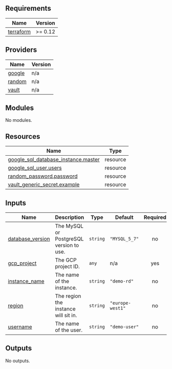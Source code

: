 <!-- BEGIN_TF_DOCS -->
## Requirements

| Name | Version |
|------|---------|
| <a name="requirement_terraform"></a> [terraform](#requirement\_terraform) | >= 0.12 |

## Providers

| Name | Version |
|------|---------|
| <a name="provider_google"></a> [google](#provider\_google) | n/a |
| <a name="provider_random"></a> [random](#provider\_random) | n/a |
| <a name="provider_vault"></a> [vault](#provider\_vault) | n/a |

## Modules

No modules.

## Resources

| Name | Type |
|------|------|
| [google_sql_database_instance.master](https://registry.terraform.io/providers/hashicorp/google/latest/docs/resources/sql_database_instance) | resource |
| [google_sql_user.users](https://registry.terraform.io/providers/hashicorp/google/latest/docs/resources/sql_user) | resource |
| [random_password.password](https://registry.terraform.io/providers/hashicorp/random/latest/docs/resources/password) | resource |
| [vault_generic_secret.example](https://registry.terraform.io/providers/hashicorp/vault/latest/docs/resources/generic_secret) | resource |

## Inputs

| Name | Description | Type | Default | Required |
|------|-------------|------|---------|:--------:|
| <a name="input_database_version"></a> [database\_version](#input\_database\_version) | The MySQL or PostgreSQL version to use. | `string` | `"MYSQL_5_7"` | no |
| <a name="input_gcp_project"></a> [gcp\_project](#input\_gcp\_project) | The GCP project ID. | `any` | n/a | yes |
| <a name="input_instance_name"></a> [instance\_name](#input\_instance\_name) | The name of the instance. | `string` | `"demo-rd"` | no |
| <a name="input_region"></a> [region](#input\_region) | The region the instance will sit in. | `string` | `"europe-west1"` | no |
| <a name="input_username"></a> [username](#input\_username) | The name of the user. | `string` | `"demo-user"` | no |

## Outputs

No outputs.
<!-- END_TF_DOCS -->